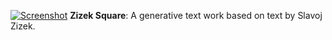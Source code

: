 [![Screenshot](/img/work/proj-3/1.jpg)](https://www.vgiles.net/projects/text/1/index.html)
**Zizek Square**: A generative text work based on text by Slavoj Zizek.